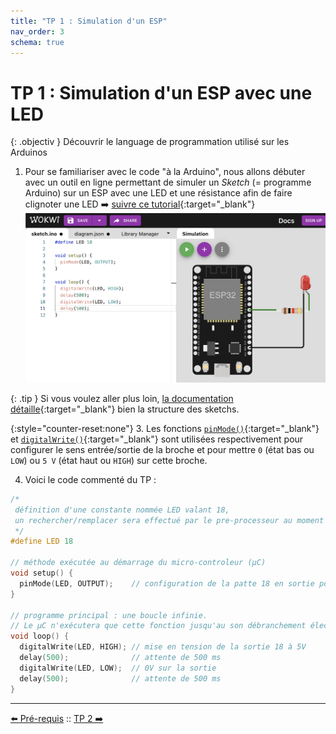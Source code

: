 ```yaml
---
title: "TP 1 : Simulation d'un ESP"
nav_order: 3
schema: true
---
```


# TP 1 : Simulation d'un ESP avec une LED

{: .objectiv }
Découvrir le language de programmation utilisé sur les Arduinos

1. Pour se familiariser avec le code "à la Arduino", nous allons débuter avec un outil en ligne permettant de simuler un _Sketch_ (= programme Arduino) sur un ESP avec une LED et une résistance afin de faire clignoter une LED ➡️ [suivre ce tutorial](https://create.arduino.cc/projecthub/Hack-star-Arduino/how-to-simulate-esp32-projects-online-for-free-ad21d9){:target="_blank"}
![simulation](resources/tp-simulation.jpg)

{: .tip }
Si vous voulez aller plus loin, [la documentation détaille](https://docs.arduino.cc/learn/programming/sketches){:target="_blank"} bien la structure des sketchs.

{:style="counter-reset:none"}
3. Les fonctions [`pinMode()`](https://www.arduino.cc/reference/en/language/functions/digital-io/pinmode/){:target="_blank"} et [`digitalWrite()`](https://www.arduino.cc/reference/en/language/functions/digital-io/digitalwrite/){:target="_blank"} sont utilisées respectivement pour configurer le sens entrée/sortie de la broche et pour mettre `0` (état bas ou `LOW`) ou `5 V` (état  haut ou `HIGH`) sur cette broche.

4. Voici le code commenté du TP :

```c
/*
 définition d'une constante nommée LED valant 18,
 un rechercher/remplacer sera effectué par le pre-processeur au moment de la compilation.
 */
#define LED 18

// méthode exécutée au démarrage du micro-controleur (µC)
void setup() {
  pinMode(LED, OUTPUT);    // configuration de la patte 18 en sortie pour lui affecter OV ou 5V
}

// programme principal : une boucle infinie.
// Le µC n'exécutera que cette fonction jusqu'au son débranchement électrique ou reboot.
void loop() {
  digitalWrite(LED, HIGH); // mise en tension de la sortie 18 à 5V
  delay(500);              // attente de 500 ms
  digitalWrite(LED, LOW);  // 0V sur la sortie
  delay(500);              // attente de 500 ms
}
```

----
[⬅️ Pré-requis](pre-requis.md) :: [TP 2 ➡️](tp2.md)
